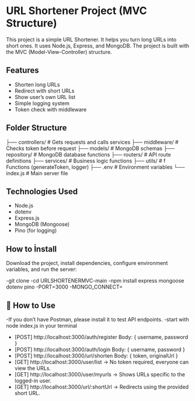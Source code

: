 # URL Shortener Project (MVC Structure)

This project is a simple URL Shortener. It helps you turn long URLs into short ones. It uses Node.js, Express, and MongoDB. The project is built with the MVC (Model-View-Controller) structure.

## Features

- Shorten long URLs  
- Redirect with short URLs  
- Show user’s own URL list  
- Simple logging system  
- Token check with middleware  

## Folder Structure

├── controllers/ # Gets requests and calls services
├── middleware/ # Checks token before request
├── models/ # MongoDB schemas
├── repository/ # MongoDB database functions
├── routers/ # API route definitions
├── services/ # Business logic functions
├── utils/ # f  Functions (generateToken, logger)
├── .env # Environment variables
└── index.js # Main server file

## Technologies Used

- Node.js
- dotenv  
- Express.js  
- MongoDB (Mongoose)  
- Pino (for logging)

## How to İnstall

Download the project, install dependencies, configure environment variables, and run the server:

-git clone <URLSHORTENERMVC-main>
-cd URLSHORTENERMVC-main
-npm install express mongoose dotenv pino
-PORT=3000
-MONGO_CONNECT=<your-mongodb-connection-string>

## 🚀 How to Use

-If you don’t have Postman, please install it to test API endpoints.
-start with node index.js in your terminal

- [POST] http://localhost:3000/auth/register  Body: { username, password }
- [POST] http://localhost:3000/auth/login     Body: { username, password }
- [POST] http://localhost:3000/url/shorten   Body: { token, originalUrl }
- [GET]  http://localhost:3000/user/list → No token required, everyone can view the URLs.
- [GET]  http://localhost:3000/user/myurls → Shows URLs specific to the logged-in user.
- [GET]  http://localhost:3000/url/:shortUrl  → Redirects using the provided short URL.




